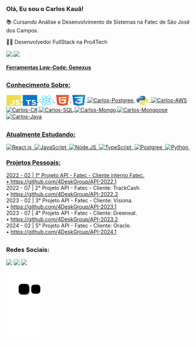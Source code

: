 ### Olá, Eu sou o Carlos Kauã!

📚 Cursando Análise e Desenvolvimento de Sistemas na Fatec de São José dos Campos.
<p/>
👨‍💼 Desenvolvedor FullStack na Pro4Tech
<div alinhar = "centro">
 <a href="https://github.com/CarlosKB">
 <img align="center" height="190em" src="https://github-readme-stats.vercel.app/api?username=CarlosKB&show_icons=true&theme=midnight-purple&include_all_commits=true&count_private=true"/>
 <img align="center" height="190em" src="https://github-readme-stats.vercel.app/api/top-langs/?username=CarlosKB&layout=compact&langs_count=16&theme=midnight-purple"/>
</div>
 
 #### Ferramentas Low-Code: Genexus
  
 ##
 ### Conhecimento Sobre:
  <div style="display: inline_block">
  <img align="center" alt="Carlos-Js" height="30" width="40" src="https://raw.githubusercontent.com/devicons/devicon/master/icons/javascript/javascript-plain.svg">
  <img align="center" alt="Carlos-Ts" height="30" width="40" src="https://raw.githubusercontent.com/devicons/devicon/master/icons/typescript/typescript-plain.svg">
  <img align="center" alt="Carlos-React" height="30" width="40" src="https://raw.githubusercontent.com/devicons/devicon/master/icons/react/react-original.svg">
  <img align="center" alt="Carlos-HTML" height="30" width="40" src="https://raw.githubusercontent.com/devicons/devicon/master/icons/html5/html5-original.svg">
  <img align="center" alt="Carlos-CSS" height="30" width="40" src="https://raw.githubusercontent.com/devicons/devicon/master/icons/css3/css3-original.svg">
  <img align="center" alt="Carlos-Postgree" height="30" width="40" src="https://cdn.jsdelivr.net/gh/devicons/devicon/icons/postgresql/postgresql-original-wordmark.svg">
  <img align="center" alt="Carlos-Python" height="30" width="40" src="https://raw.githubusercontent.com/devicons/devicon/master/icons/python/python-original.svg">
  <img align="center" alt="Carlos-AWS" height="30" width="40" src="https://cdn.jsdelivr.net/gh/devicons/devicon@latest/icons/amazonwebservices/amazonwebservices-original-wordmark.svg">
  <img align="center" alt="Carlos-C#" height="30" width="40" src="https://cdn.jsdelivr.net/gh/devicons/devicon@latest/icons/csharp/csharp-original.svg">
  <img align="center" alt="Carlos-SQL" height="30" width="40" src="https://cdn.jsdelivr.net/gh/devicons/devicon@latest/icons/sqldeveloper/sqldeveloper-original.svg">
  <img align="center" alt="Carlos-Mongo" height="30" width="40" src="https://cdn.jsdelivr.net/gh/devicons/devicon@latest/icons/mongodb/mongodb-original.svg">
  <img align="center" alt="Carlos-Mongoose" height="30" width="40" src="https://cdn.jsdelivr.net/gh/devicons/devicon@latest/icons/mongoose/mongoose-original.svg">
  <img align="center" alt="Carlos-Java" height="30" width="40" src="https://cdn.jsdelivr.net/gh/devicons/devicon/icons/java/java-original-wordmark.svg">
   
 ##
 ### Atualmente Estudando:
![React.js](https://img.shields.io/badge/React-20232A?style=for-the-badge&logo=react&logoColor=61DAFB)&nbsp;
![JavaScript](https://img.shields.io/badge/JavaScript-F7DF1E?style=for-the-badge&logo=javascript&logoColor=black)&nbsp;
![Node.JS](https://img.shields.io/badge/Node.js-43853D?style=for-the-badge&logo=node.js&logoColor=white)&nbsp;
![TypeScript](https://img.shields.io/badge/TypeScript-007ACC?style=for-the-badge&logo=typescript&logoColor=white)&nbsp;
![Postgree](https://img.shields.io/badge/PostgreSQL-316192?style=for-the-badge&logo=postgresql&logoColor=white)&nbsp;
![Python](https://img.shields.io/badge/Python-14354C?style=for-the-badge&logo=python&logoColor=white)&nbsp;
  
### Projetos Pessoais:
  2022 - 02 | 1° Projeto API - Fatec - Cliente interno Fatec.</br>
    • https://github.com/4DeskGroup/API-2022.1</br>
  2022 - 07 | 2° Projeto API - Fatec - Cliente: TrackCash.</br>
    • https://github.com/4DeskGroup/API-2022.2</br>
  2023 - 02 | 3° Projeto API - Fatec - Cliente: Visiona.</br>
    • https://github.com/4DeskGroup/API-2023.1</br>
  2023 - 07 | 4° Projeto API - Fatec - Cliente: Greeneat.</br>
    • https://github.com/4DeskGroup/API-2023.2</br>
  2024 - 02 | 5° Projeto API - Fatec - Cliente: Oracle.</br>
    • https://github.com/4DeskGroup/API-2024.1</br>
   
##
  ### Redes Sociais:
  <a href="https://www.instagram.com/_carloskb/" target="_blank"><img src="https://img.shields.io/badge/-Instagram-%23E4405F?style=for-the-badge&logo=instagram&logoColor=white" target="_blank"></a>
  <a href = "mailto:fateccarlos@gmail.com"><img src="https://img.shields.io/badge/-Gmail-%23333?style=for-the-badge&logo=gmail&logoColor=white" target="_blank"></a>
  <a href="https://www.linkedin.com/in/carlos-kau%C3%A3-berg-56164b250" target="_blank"><img src="https://img.shields.io/badge/-LinkedIn-%230077B5?style=for-the-badge&logo=linkedin&logoColor=white" target="_blank"></a> 

 ![Snake animation](https://github.com/LaizaCristina/LaizaCristina/blob/output/github-contribution-grid-snake.svg)
